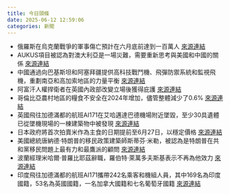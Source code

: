 ```yaml
---
title: 今日頭條
date: 2025-06-12 12:59:06
categories: 新聞            
---
```

- 俄羅斯在烏克蘭戰爭的軍事傷亡預計在六月底前達到一百萬人 [來源連結](https://asiatimes.com/2025/06/counting-the-cost-of-a-million-russian-war-casualties/)
- AUKUS項目被認為對澳大利亞是一場災難，需要重新思考與美國和中國的關係 [來源連結](https://asiatimes.com/2025/06/goodbye-to-all-that-trumps-america-and-australias-choice/)
- 中國通過向巴基斯坦和阿塞拜疆提供高科技戰鬥機、飛彈防禦系統和監視飛機，重劃南亞和高加索地區的力量平衡 [來源連結](https://asiatimes.com/2025/06/new-heights-for-chinas-arms-diplomacy-in-south-asia/)
- 阿富汗人權捍衛者在英國內政部改變立場後獲得庇護 [來源連結](https://www.theguardian.com/uk-news/2025/jun/12/afghan-human-rights-defender-granted-asylum-after-home-office-u-turn)
- 哥倫比亞農村地區的糧食不安全在2024年增加，儘管整體減少了0.6% [來源連結](https://www.theguardian.com/global-development/2025/jun/12/when-the-river-swells-it-forces-them-to-run-backwards-rising-waters-push-colombias-farmers-into-hunger-and-despair)
- 英國飛往加德滿都的航班AI171在艾哈邁達巴德機場附近墜毀，至少30具遺體已從墜機現場的一棟建築物中被發現 [來源連結](https://www.theguardian.com/world/2025/jun/12/air-india-flight-171-plane-crash-what-we-know-ahmedabad-gatwick)
- 日本政府將首次拍賣米作為主食的日期提前至6月27日，以穩定價格 [來源連結](https://www.japantimes.co.jp/news/2025/06/12/japan/japan-moves-up-rice-import/)
- 美國總統唐納德·特朗普的移民政策建築師斯蒂芬·米勒，被認為是特朗普在共和黨移民問題上最有力和最鷹派的顧問 [來源連結](https://www.japantimes.co.jp/news/2025/06/12/world/politics/stephen-miller-trump-migration/)
- 波蘭經理米哈爾·普羅比耶茲辭職，羅伯特·萊萬多夫斯基表示不再為他效力 [來源連結](https://www.theguardian.com/football/2025/jun/12/poland-manager-michal-probierz-quits-after-robert-lewandowski-refuses-to-play-under-him)
- 印度飛往加德滿都的航班AI171攜帶242名乘客和機組人員，其中169名為印度國籍，53名為英國國籍，一名加拿大國籍和七名葡萄牙國籍 [來源連結](https://www.theguardian.com/world/live/2025/jun/12/air-india-flight-ai171-plane-crash-ahmedabad-india-latest-updates)



